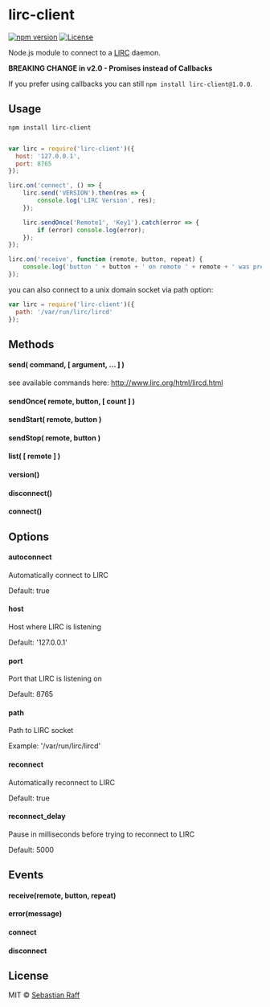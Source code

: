 # lirc-client

[![npm version](https://badge.fury.io/js/lirc-client.svg)](https://badge.fury.io/js/lirc-client)
[![License][mit-badge]][mit-url]

Node.js module to connect to a [LIRC](http://www.lirc.org/) daemon.

**BREAKING CHANGE in v2.0 - Promises instead of Callbacks**

If you prefer using callbacks you can still `npm install lirc-client@1.0.0`.


## Usage

````npm install lirc-client````

```Javascript

var lirc = require('lirc-client')({
  host: '127.0.0.1',
  port: 8765
});

lirc.on('connect', () => {
    lirc.send('VERSION').then(res => {
        console.log('LIRC Version', res);
    });

    lirc.sendOnce('Remote1', 'Key1').catch(error => {
        if (error) console.log(error);
    });
});

lirc.on('receive', function (remote, button, repeat) {
    console.log('button ' + button + ' on remote ' + remote + ' was pressed!');
});
```

you can also connect to a unix domain socket via path option:
```Javascript
var lirc = require('lirc-client')({
  path: '/var/run/lirc/lircd'
});
```


## Methods

#### send( command, [ argument, ... ] )

see available commands here: http://www.lirc.org/html/lircd.html

#### sendOnce( remote, button, [ count ] )
#### sendStart( remote, button )
#### sendStop( remote, button )

#### list( [ remote ] )

#### version()

#### disconnect()
#### connect()

## Options

#### autoconnect
Automatically connect to LIRC

Default: true

#### host
Host where LIRC is listening

Default: '127.0.0.1'

#### port
Port that LIRC is listening on

Default: 8765

#### path
Path to LIRC socket

Example: '/var/run/lirc/lircd'

#### reconnect
Automatically reconnect to LIRC

Default: true

#### reconnect_delay
Pause in milliseconds before trying to reconnect to LIRC

Default: 5000

## Events
#### receive(remote, button, repeat)
#### error(message)
#### connect
#### disconnect

## License

MIT © [Sebastian Raff](https://hobbyquaker.github.io)

[mit-badge]: https://img.shields.io/badge/License-MIT-blue.svg?style=flat
[mit-url]: LICENSE

